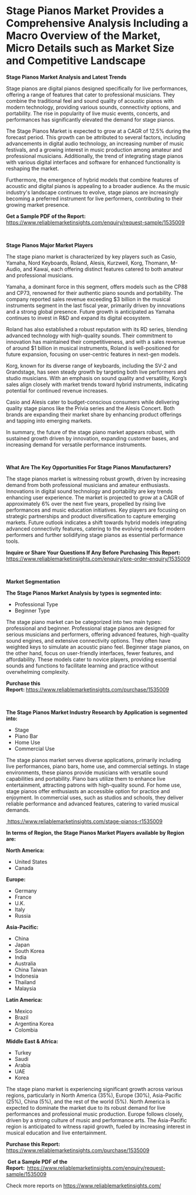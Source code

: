 <p><h1>Stage Pianos Market Provides a Comprehensive Analysis Including a Macro Overview of the Market, Micro Details such as Market Size and Competitive Landscape</h1></p><p><strong>Stage Pianos Market Analysis and Latest Trends</strong></p>
<p><p>Stage pianos are digital pianos designed specifically for live performances, offering a range of features that cater to professional musicians. They combine the traditional feel and sound quality of acoustic pianos with modern technology, providing various sounds, connectivity options, and portability. The rise in popularity of live music events, concerts, and performances has significantly elevated the demand for stage pianos.</p><p>The Stage Pianos Market is expected to grow at a CAGR of 12.5% during the forecast period. This growth can be attributed to several factors, including advancements in digital audio technology, an increasing number of music festivals, and a growing interest in music production among amateur and professional musicians. Additionally, the trend of integrating stage pianos with various digital interfaces and software for enhanced functionality is reshaping the market. </p><p>Furthermore, the emergence of hybrid models that combine features of acoustic and digital pianos is appealing to a broader audience. As the music industry's landscape continues to evolve, stage pianos are increasingly becoming a preferred instrument for live performers, contributing to their growing market presence.</p></p>
<p><strong>Get a Sample PDF of the Report:&nbsp;</strong> <a href="https://www.reliablemarketinsights.com/enquiry/request-sample/1535009?utm_campaign=2039&utm_medium=2&utm_source=Github&utm_content=ia&utm_term=06022025&utm_id=stage-pianos">https://www.reliablemarketinsights.com/enquiry/request-sample/1535009</a></p>
<p>&nbsp;</p>
<p><strong>Stage Pianos Major Market Players</strong></p>
<p><p>The stage piano market is characterized by key players such as Casio, Yamaha, Nord Keyboards, Roland, Alesis, Kurzweil, Korg, Thomann, M-Audio, and Kawai, each offering distinct features catered to both amateur and professional musicians. </p><p>Yamaha, a dominant force in this segment, offers models such as the CP88 and CP73, renowned for their authentic piano sounds and portability. The company reported sales revenue exceeding $3 billion in the musical instruments segment in the last fiscal year, primarily driven by innovations and a strong global presence. Future growth is anticipated as Yamaha continues to invest in R&D and expand its digital ecosystem.</p><p>Roland has also established a robust reputation with its RD series, blending advanced technology with high-quality sounds. Their commitment to innovation has maintained their competitiveness, and with a sales revenue of around $1 billion in musical instruments, Roland is well-positioned for future expansion, focusing on user-centric features in next-gen models.</p><p>Korg, known for its diverse range of keyboards, including the SV-2 and Grandstage, has seen steady growth by targeting both live performers and studio musicians. With an emphasis on sound quality and versatility, Korg’s sales align closely with market trends toward hybrid instruments, indicating potential for continued revenue increases.</p><p>Casio and Alesis cater to budget-conscious consumers while delivering quality stage pianos like the Privia series and the Alesis Concert. Both brands are expanding their market share by enhancing product offerings and tapping into emerging markets.</p><p>In summary, the future of the stage piano market appears robust, with sustained growth driven by innovation, expanding customer bases, and increasing demand for versatile performance instruments.</p></p>
<p>&nbsp;</p>
<p><strong>What Are The Key Opportunities For Stage Pianos Manufacturers?</strong></p>
<p><p>The stage pianos market is witnessing robust growth, driven by increasing demand from both professional musicians and amateur enthusiasts. Innovations in digital sound technology and portability are key trends enhancing user experience. The market is projected to grow at a CAGR of approximately 6% over the next five years, propelled by rising live performances and music education initiatives. Key players are focusing on strategic partnerships and product diversification to capture emerging markets. Future outlook indicates a shift towards hybrid models integrating advanced connectivity features, catering to the evolving needs of modern performers and further solidifying stage pianos as essential performance tools.</p></p>
<p><strong>Inquire or Share Your Questions If Any Before Purchasing This Report:</strong> <a href="https://www.reliablemarketinsights.com/enquiry/pre-order-enquiry/1535009?utm_campaign=2039&utm_medium=2&utm_source=Github&utm_content=ia&utm_term=06022025&utm_id=stage-pianos">https://www.reliablemarketinsights.com/enquiry/pre-order-enquiry/1535009</a></p>
<p>&nbsp;</p>
<p><strong>Market Segmentation</strong></p>
<p><strong>The Stage Pianos Market Analysis by types is segmented into:</strong></p>
<p><ul><li>Professional Type</li><li>Beginner Type</li></ul></p>
<p><p>The stage piano market can be categorized into two main types: professional and beginner. Professional stage pianos are designed for serious musicians and performers, offering advanced features, high-quality sound engines, and extensive connectivity options. They often have weighted keys to simulate an acoustic piano feel. Beginner stage pianos, on the other hand, focus on user-friendly interfaces, fewer features, and affordability. These models cater to novice players, providing essential sounds and functions to facilitate learning and practice without overwhelming complexity.</p></p>
<p><strong>Purchase this Report:&nbsp;</strong><a href="https://www.reliablemarketinsights.com/purchase/1535009?utm_campaign=2039&utm_medium=2&utm_source=Github&utm_content=ia&utm_term=06022025&utm_id=stage-pianos">https://www.reliablemarketinsights.com/purchase/1535009</a></p>
<p>&nbsp;</p>
<p><strong>The Stage Pianos Market Industry Research by Application is segmented into:</strong></p>
<p><ul><li>Stage</li><li>Piano Bar</li><li>Home Use</li><li>Commercial Use</li></ul></p>
<p><p>The stage pianos market serves diverse applications, primarily including live performances, piano bars, home use, and commercial settings. In stage environments, these pianos provide musicians with versatile sound capabilities and portability. Piano bars utilize them to enhance live entertainment, attracting patrons with high-quality sound. For home use, stage pianos offer enthusiasts an accessible option for practice and enjoyment. In commercial uses, such as studios and schools, they deliver reliable performance and advanced features, catering to varied musical demands.</p></p>
<p><a href="https://www.reliablemarketinsights.com/stage-pianos-r1535009?utm_campaign=2039&utm_medium=2&utm_source=Github&utm_content=ia&utm_term=06022025&utm_id=stage-pianos">&nbsp;https://www.reliablemarketinsights.com/stage-pianos-r1535009</a></p>
<p><strong>In terms of Region, the Stage Pianos Market Players available by Region are:</strong></p>
<p>
    <p> <strong> North America: </strong>
        <ul>
            <li>United States</li>
            <li>Canada</li>
        </ul>
        </p> 
    <p> <strong> Europe: </strong>
        <ul>
            <li>Germany</li>
            <li>France</li>
            <li>U.K.</li>
            <li>Italy</li>
            <li>Russia</li>
        </ul>
        </p> 
    <p> <strong> Asia-Pacific: </strong>
        <ul>
            <li>China</li>
            <li>Japan</li>
            <li>South Korea</li>
            <li>India</li>
            <li>Australia</li>
            <li>China Taiwan</li>
            <li>Indonesia</li>
            <li>Thailand</li>
            <li>Malaysia</li>
        </ul>
        </p> 
    <p> <strong> Latin America: </strong>
        <ul>
            <li>Mexico</li>
            <li>Brazil</li>
            <li>Argentina Korea</li>
            <li>Colombia</li>
        </ul>
        </p> 
    <p> <strong> Middle East & Africa: </strong>
        <ul>
            <li>Turkey</li>
            <li>Saudi</li>
            <li>Arabia</li>
            <li>UAE</li>
            <li>Korea</li>
        </ul>
    </p>
    </p>
<p><p>The stage piano market is experiencing significant growth across various regions, particularly in North America (35%), Europe (30%), Asia-Pacific (25%), China (5%), and the rest of the world (5%). North America is expected to dominate the market due to its robust demand for live performances and professional music production. Europe follows closely, driven by a strong culture of music and performance arts. The Asia-Pacific region is anticipated to witness rapid growth, fueled by increasing interest in musical education and live entertainment.</p></p>
<p><strong>Purchase this Report: </strong><a href="https://www.reliablemarketinsights.com/purchase/1535009?utm_campaign=2039&utm_medium=2&utm_source=Github&utm_content=ia&utm_term=06022025&utm_id=stage-pianos">https://www.reliablemarketinsights.com/purchase/1535009</a></p>
<p>&nbsp;<strong>Get a Sample PDF of the Report:&nbsp;&nbsp;</strong><a href="https://www.reliablemarketinsights.com/enquiry/request-sample/1535009?utm_campaign=2039&utm_medium=2&utm_source=Github&utm_content=ia&utm_term=06022025&utm_id=stage-pianos">https://www.reliablemarketinsights.com/enquiry/request-sample/1535009</a></p>
<p><strong></strong></p>
<p>Check more reports on <a href="https://www.reliablemarketinsights.com/?utm_campaign=2039&utm_medium=2&utm_source=Github&utm_content=ia&utm_term=06022025&utm_id=stage-pianos">https://www.reliablemarketinsights.com/</a></p>